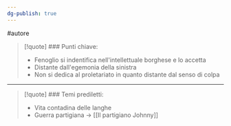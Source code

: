 ```yaml
---
dg-publish: true
---
```

#autore 

> [!quote] ### Punti chiave:
> - Fenoglio si indentifica nell'intellettuale borghese e lo accetta
> - Distante dall'egemonia della sinistra
> - Non si dedica al proletariato in quanto distante dal senso di colpa

---

> [!quote] ### Temi prediletti:
> - Vita contadina delle langhe
> - Guerra partigiana -> [[Il partigiano Johnny]]

